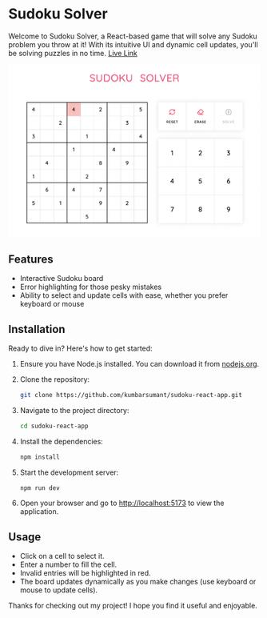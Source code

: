 # Sudoku Solver

Welcome to Sudoku Solver, a React-based game that will solve any Sudoku problem you throw at it! With its intuitive UI and dynamic cell updates, you'll be solving puzzles in no time. [Live Link](https://sudoku-henna-seven.vercel.app/)

![image](README_IMAGES/sudoku-react-app-screenshot.png)

## Features

- Interactive Sudoku board
- Error highlighting for those pesky mistakes
- Ability to select and update cells with ease, whether you prefer keyboard or mouse

## Installation

Ready to dive in? Here's how to get started:

1. Ensure you have Node.js installed. You can download it from [nodejs.org](https://nodejs.org/).

2. Clone the repository:

   ```bash
   git clone https://github.com/kumbarsumant/sudoku-react-app.git
   ```

3. Navigate to the project directory:

   ```bash
   cd sudoku-react-app
   ```

4. Install the dependencies:

   ```bash
   npm install
   ```

5. Start the development server:

   ```bash
   npm run dev
   ```

6. Open your browser and go to [http://localhost:5173](http://localhost:5173) to view the application.

## Usage

- Click on a cell to select it.
- Enter a number to fill the cell.
- Invalid entries will be highlighted in red.
- The board updates dynamically as you make changes (use keyboard or mouse to update cells).

Thanks for checking out my project! I hope you find it useful and enjoyable.
